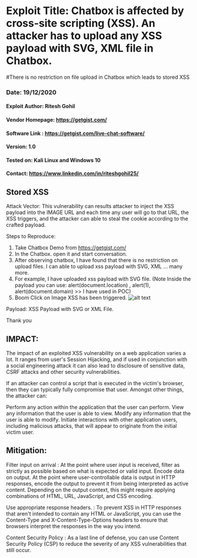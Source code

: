 # Exploit Title: Chatbox is affected by cross-site scripting (XSS). An attacker has to upload any XSS payload with SVG, XML file in Chatbox. 
#There is no restriction on file upload in Chatbox which leads to stored XSS 
### Date: 19/12/2020
#### Exploit Author: Ritesh Gohil
#### Vendor Homepage: https://getgist.com/
#### Software Link : https://getgist.com/live-chat-software/
#### Version: 1.0
#### Tested on: Kali Linux and Windows 10
#### Contact: https://www.linkedin.com/in/riteshgohil25/

## Stored XSS
Attack Vector:
This vulnerability can results attacker to inject the XSS payload into the IMAGE URL and each time
any user will go to that URL, the XSS triggers, and the attacker can able to steal the cookie according to the crafted payload.

Steps to Reproduce:
1. Take Chatbox Demo from https://getgist.com/ 
2. In the Chatbox. open it and start conversation.
3. After observing chatbox, I have found that there is no restriction on upload files. I can able to upload xss payload with SVG, XML ... many more.
4. For example, I have uploaded xss payload with SVG file. (Note Inside the payload you can use: alert(document.location) , alert(1), alert(document.domain) >> I have used in POC)
5. Boom Click on Image XSS has been triggered.
![alt text](https://github.com/riteshgohil/My_CVE/blob/main/XSS_using_SVG_File_On_Chatbox.png)

Payload: XSS Payload with SVG or XML File.

Thank you

## IMPACT:
The impact of an exploited XSS vulnerability on a web application varies a lot. It ranges from user's Session Hijacking, and if used in conjunction with a social engineering attack it can also lead to disclosure of sensitive data, CSRF attacks and other security vulnerabilities.

If an attacker can control a script that is executed in the victim's browser, then they can typically fully compromise that user. Amongst other things, the attacker can:

Perform any action within the application that the user can perform.
View any information that the user is able to view.
Modify any information that the user is able to modify.
Initiate interactions with other application users, including malicious attacks, that will appear to originate from the initial victim user.

## Mitigation:
Filter input on arrival :
At the point where user input is received, filter as strictly as possible based on what is expected or valid input.
Encode data on output. At the point where user-controllable data is output in HTTP responses, encode the output to prevent it from being interpreted as active content. Depending on the output context, this might require applying combinations of HTML, URL, JavaScript, and CSS encoding.

Use appropriate response headers. :
 To prevent XSS in HTTP responses that aren't intended to contain any HTML or JavaScript, you can use the Content-Type and X-Content-Type-Options headers to ensure that browsers interpret the responses in the way you intend.

Content Security Policy :
As a last line of defense, you can use Content Security Policy (CSP) to reduce the severity of any XSS vulnerabilities that still occur.


